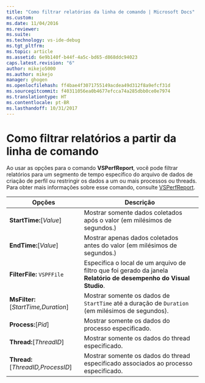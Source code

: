 ```yaml
---
title: "Como filtrar relatórios da linha de comando | Microsoft Docs"
ms.custom: 
ms.date: 11/04/2016
ms.reviewer: 
ms.suite: 
ms.technology: vs-ide-debug
ms.tgt_pltfrm: 
ms.topic: article
ms.assetid: 6e9b140f-b44f-4a5c-bd65-d868ddc94023
caps.latest.revision: "6"
author: mikejo5000
ms.author: mikejo
manager: ghogen
ms.openlocfilehash: ff4bae4f3071755149acdea49d312f8a9efcf31d
ms.sourcegitcommit: f40311056ea0b4677efcca74a285dbb0ce0e7974
ms.translationtype: HT
ms.contentlocale: pt-BR
ms.lasthandoff: 10/31/2017
---
```

# <a name="how-to-filter-reports-from-the-command-line"></a>Como filtrar relatórios a partir da linha de comando
Ao usar as opções para o comando **VSPerfReport**, você pode filtrar relatórios para um segmento de tempo específico do arquivo de dados de criação de perfil ou restringir os dados a um ou mais processos ou threads. Para obter mais informações sobre esse comando, consulte [VSPerfReport](../profiling/vsperfreport.md).  
  
|Opções|Descrição|  
|-------------|-----------------|  
|**StartTime:**[*Value*]|Mostrar somente dados coletados após o valor (em milésimos de segundos.)|  
|**EndTime:**[*Value*]|Mostrar apenas dados coletados antes do valor (em milésimos de segundos.)|  
|**FilterFile:** `VSPFFile`|Especifica o local de um arquivo de filtro que foi gerado da janela **Relatório de desempenho do Visual Studio**.|  
|**MsFilter:**[*StartTime,Duration*]|Mostrar somente os dados de `StartTime` até a duração de `Duration` (em milésimos de segundos).|  
|**Process:**[*Pid*]|Mostrar somente os dados do processo especificado.|  
|**Thread:**[*ThreadID*]|Mostrar somente os dados do thread especificado.|  
|**Thread:**[*ThreadID,ProcessID*]|Mostrar somente os dados do thread especificado associados ao processo especificado.|